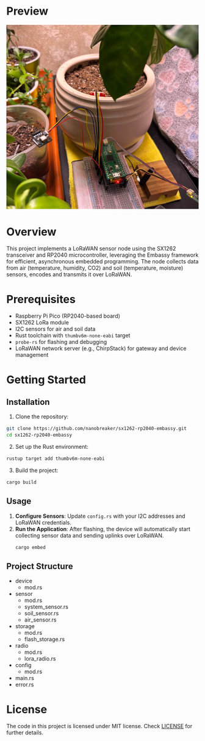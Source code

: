 # Preview

![preview_0](screenshot-0.png)

# Overview

This project implements a LoRaWAN sensor node using the SX1262 transceiver and RP2040 microcontroller, leveraging the Embassy framework for efficient, asynchronous embedded programming.
The node collects data from air (temperature, humidity, CO2) and soil (temperature, moisture) sensors, encodes and transmits it over LoRaWAN.

# Prerequisites
- Raspberry Pi Pico (RP2040-based board)
- SX1262 LoRa module
- I2C sensors for air and soil data
- Rust toolchain with `thumbv6m-none-eabi` target
- `probe-rs` for flashing and debugging
- LoRaWAN network server (e.g., ChirpStack) for gateway and device management

# Getting Started

## Installation
1. Clone the repository:
  ```bash
  git clone https://github.com/nanobreaker/sx1262-rp2040-embassy.git
  cd sx1262-rp2040-embassy
  ```
2. Set up the Rust environment:
  ```bash
  rustup target add thumbv6m-none-eabi
  ```
3. Build the project:
  ```bash
  cargo build
  ```

## Usage
1. **Configure Sensors**: Update `config.rs` with your I2C addresses and LoRaWAN credentials.
2. **Run the Application**: After flashing, the device will automatically start collecting sensor data and sending uplinks over LoRaWAN.
   ```bash
   cargo embed
   ```

## Project Structure

- device
  - mod.rs
- sensor
  - mod.rs
  - system_sensor.rs
  - soil_sensor.rs
  - air_sensor.rs
- storage
  - mod.rs
  - flash_storage.rs
- radio
  - mod.rs
  - lora_radio.rs
- config
  - mod.rs
- main.rs
- error.rs

# License

The code in this project is licensed under MIT license. Check [LICENSE](LICENSE.md) for further
details.
